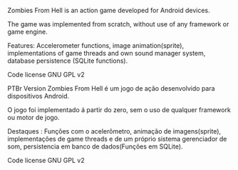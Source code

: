 Zombies From Hell is an action game developed for Android devices.

The game was implemented from scratch, without use of any framework or game engine.

Features: Accelerometer functions, image animation(sprite), implementations of game threads and own sound manager system, database persistence (SQLite functions).

Code license
GNU GPL v2

PTBr Version
Zombies From Hell é um jogo de ação desenvolvido para dispositivos Android.

O jogo foi implementado á partir do zero, sem o uso de qualquer framework ou motor de jogo.

Destaques : Funções com o acelerômetro, animação de imagens(sprite), implementações de game threads e de um próprio sistema gerenciador de som, persistencia em banco de dados(Funções em SQLite).

Code license
GNU GPL v2
